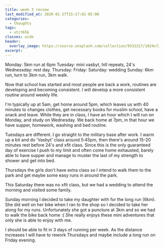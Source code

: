 ```yaml
---
title: week 3 review
last_modified_at: 2020-01-27T15:17:02-05:00
categories:
  - thoughts
tags:
  - utct65k
classes: wide
header:
  overlay_image: https://source.unsplash.com/collection/9332317/1024x720
excerpt:
---
```

Monday: 5km run at 6pm
Tuesday: mini vasbyt, hill repeats, 24's
Wednessday: rest day.
Thursday:
Friday:
Saturday: wedding
Sunday: 6km run, turn to 3km run, 3km walk.

Now that school has started and most people are back a work, routines are developing and becoming consistent.
I will develop a more consistent routine around weekly life.

I'm typically up at 5am, get home around 5pm, which leaves us with 40 minutes to changes clothes, get necessary books for muslim school, have a snack and leave. While they are in class, I have an hour which I will run on Monday, and study on Wednesday. We back home at 7pm, in that hour we have supper, homework, washing and bed routine.

Tuesdays are different. I go straight to the military base after work. I warm up a bit and do 'Vasbyt' class around 5:45pm, then there's around 15-20 minutes rest before 24's and xfit class. Since this is the only guaranteed day of exercise I push to my limit and often come home exhausted, barely able to have supper and manage to muster the last of my strength to shower and get into bed.

Thursdays the girls don't have extra class so I intend to walk them to the park and get maybe some easy runs in around the park.

This Saturday there was no xfit class, but we had a wedding to attend the morning and visited some family.

Sunday morning I decided to take my daughter with for the long run (6km). She did well on her bike when I ran to the shop so I decided to take her along for my runs. Unfortunately she got a puncture at 3km and so we had to walk the bike back home :( She really enjoys these mini adventures that only she is able to enjoy with me.

I should be able to fit in 3 days of running per week. As the distance increases I will have to rework Thursdays and maybe include a long run on Friday evening.
